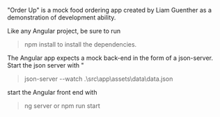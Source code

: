 "Order Up" is a mock food ordering app created by Liam Guenther as a demonstration of development ability. 

Like any Angular project, be sure to run
> npm install
to install the dependencies.

The Angular app expects a mock back-end in the form of a json-server. Start the json server with "
> json-server --watch .\src\app\assets\data\data.json

start the Angular front end with
> ng server
or
> npm run start